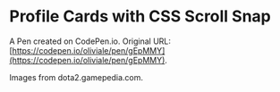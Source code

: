 # Profile Cards with CSS Scroll Snap

A Pen created on CodePen.io. Original URL: [https://codepen.io/oliviale/pen/gEpMMY](https://codepen.io/oliviale/pen/gEpMMY).

Images from dota2.gamepedia.com.